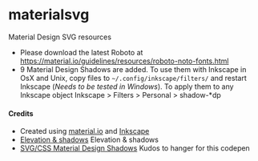 # materialsvg
Material Design SVG resources


* Please download the latest Roboto at
https://material.io/guidelines/resources/roboto-noto-fonts.html
* 9 Material Design Shadows are added. To use them with Inkscape in OsX and Unix, copy files to 
`~/.config/inkscape/filters/` and restart Inkscape (*Needs to be tested in Windows*). To apply them to any Inkscape object Inkscape > Filters > Personal > shadow-*dp 



#### Credits
 * Created using [material.io](https://material.io/resources) and [Inkscape](https://inkscape.org/en/)
 * [Elevation & shadows](https://material.io/guidelines/material-design/elevation-shadows.html#elevation-shadows-elevation-android) Elevation & shadows
 * [SVG/CSS Material Design Shadows](http://codepen.io/hanger/pen/yOGvQp) Kudos to hanger for this codepen



